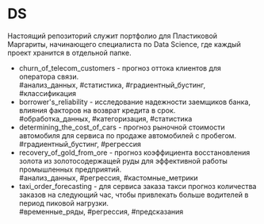 # DS
Настоящий репозиторий служит портфолио для Пластиковой Маргариты, начинающего специалиста по Data Science, где каждый проект хранится в отдельной папке.   
- churn_of_telecom_customers - прогноз оттока клиентов для оператора связи.  
#анализ_данных, #статистика, #градиентный_бустинг, #классификация
- borrower's_reliability - исследование надежности заемщиков банка,  влияния факторов на возврат кредита в срок.  
#обработка_данных, #категоризация, #статистика  
- determining_the_cost_of_cars - прогноз рыночной стоимости автомобиля для сервиса по продаже автомобилей с пробегом.  
#градиентный_бустинг, #регрессия  
- recovery_of_gold_from_ore - прогноз коэффициента восстановления золота из золотосодержащей руды для эффективной работы промышленных предприятий.  
#анализ_данных, #регрессия, #кастомные_метрики  
- taxi_order_forecasting - для сервиса заказа такси прогноз количества заказов на следующий час, чтобы привлекать больше водителей в период пиковой нагрузки.  
#временные_ряды, #регрессия, #предсказания
